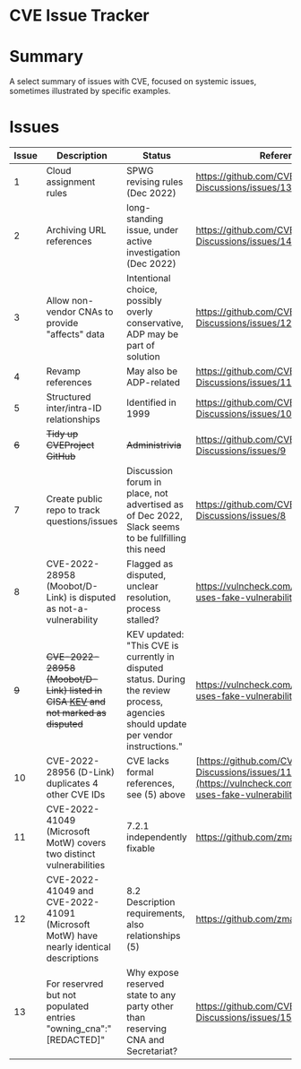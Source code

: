 CVE Issue Tracker
==================

# Summary

A select summary of issues with CVE, focused on systemic issues, sometimes illustrated by specific examples.

# Issues

| Issue | Description | Status | References |
| --- | --- | --- | --- |
| 1 | Cloud assignment rules | SPWG revising rules (Dec 2022) | https://github.com/CVEProject/Board-Discussions/issues/13 |
| 2 | Archiving URL references | long-standing issue, under active investigation (Dec 2022) | https://github.com/CVEProject/Board-Discussions/issues/14 |
| 3 | Allow non-vendor CNAs to provide "affects" data | Intentional choice, possibly overly conservative, ADP may be part of solution | https://github.com/CVEProject/Board-Discussions/issues/12 |
| 4 | Revamp references | May also be ADP-related | https://github.com/CVEProject/Board-Discussions/issues/11 |
| 5 | Structured inter/intra-ID relationships | Identified in 1999 | https://github.com/CVEProject/Board-Discussions/issues/10 |
| ~~6~~ | ~~Tidy up CVEProject GitHub~~ | ~~Administrivia~~ | https://github.com/CVEProject/Board-Discussions/issues/9 |
| 7 | Create public repo to track questions/issues | Discussion forum in place, not advertised as of Dec 2022, Slack seems to be fullfilling this need | https://github.com/CVEProject/Board-Discussions/issues/8 |
| 8 | CVE-2022-28958 (Moobot/D-Link) is disputed as not-a-vulnerability | Flagged as disputed, unclear resolution, process stalled? | https://vulncheck.com/blog/moobot-uses-fake-vulnerability |
| ~~9~~ | ~~CVE-2022-28958 (Moobot/D-Link) listed in CISA [KEV](https://www.cisa.gov/known-exploited-vulnerabilities-catalog) and not marked as disputed~~ | KEV updated: "This CVE is currently in disputed status. During the review process, agencies should update per vendor instructions." | https://vulncheck.com/blog/moobot-uses-fake-vulnerability |
| 10 | CVE-2022-28956 (D-Link) duplicates 4 other CVE IDs | CVE lacks formal references, see (5) above | [https://github.com/CVEProject/Board-Discussions/issues/11](https://vulncheck.com/blog/moobot-uses-fake-vulnerability) |
| 11 | CVE-2022-41049 (Microsoft MotW) covers two distinct vulnerabilities | 7.2.1 independently fixable | https://github.com/zmanion/CVE/issues/2 |
| 12 | CVE-2022-41049 and CVE-2022-41091 (Microsoft MotW) have nearly identical descriptions | 8.2 Description requirements, also relationships (5) | https://github.com/zmanion/CVE/issues/3 |
| 13 | For reservred but not populated entries "owning_cna":"[REDACTED]" | Why expose reserved state to any party other than reserving CNA and Secretariat? | https://github.com/CVEProject/Board-Discussions/issues/15 |
